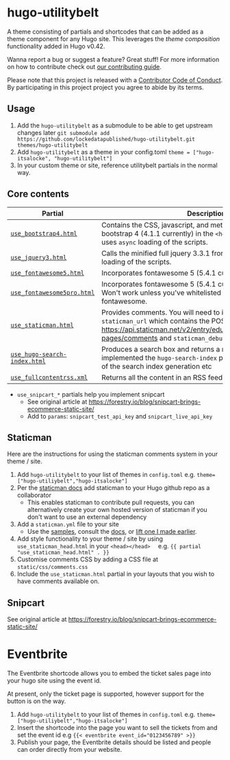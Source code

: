 # hugo-utilitybelt
A theme consisting of partials and shortcodes that can be added as a theme component for any Hugo site. This leverages the *theme composition* functionality added in Hugo v0.42.

Wanna report a bug or suggest a feature? Great stuff! For more information on how to contribute check out [our contributing guide](.github/CONTRIBUTING.md). 

Please note that this project is released with a [Contributor Code of Conduct](CODE_OF_CONDUCT.md). By participating in this project project you agree to abide by its terms.

## Usage
1. Add the `hugo-utilitybelt` as a submodule to be able to get upstream changes later `git submodule add https://github.com/lockedatapublished/hugo-utilitybelt.git themes/hugo-utilitybelt`
2. Add `hugo-utilitybelt` as a theme in your config.toml `theme = ["hugo-itsalocke", "hugo-utilitybelt"]`
3. In your custom theme or site, reference utilitybelt partials in the normal way.


## Core contents

| Partial | Description |
| --- | --- |
| [`use_bootstrap4.html`](layouts/partials/use_bootstrap4.html) | Contains the CSS, javascript, and meta tags ideal for including bootstrap 4 (4.1.1 currently) in the `<head/>` tag of your site. This uses `async` loading of the scripts. |
| [`use_jquery3.html`](layouts/partials/use_jquery3.html) | Calls the minified full jquery 3.3.1 from the CDN. This uses `async` loading of the scripts. |
| [`use_fontawesome5.html`](layouts/partials/use_fontawesome5.html) | Incorporates fontawesome 5 (5.4.1 currently) into your site. |
| [`use_fontawesome5pro.html`](layouts/partials/use_fontawesome5pro.html) | Incorporates fontawesome 5 (5.4.1 currently) Pro into your site. Won't work unless you've whitelisted your site with fontawesome.|
| [`use_staticman.html`](layouts/partials/use_staticman.html) | Provides comments. You will need to include in `params` `staticman_url` which contains the POST `url` e.g. https://api.staticman.net/v2/entry/eduardoboucas/staticman/gh-pages/comments and `staticman_debug` |
| [`use_hugo-search-index.html`](layouts/partials/use_hugo-search-index.html) | Produces a search box and returns a result if you've implemented the `hugo-search-index` project. This doesn't do any of the search index generation etc |
| [`use_fullcontentrss.xml`](layouts/partials/use_fullcontentrss.xml) | Returns all the content in an RSS feed |

- `use_snipcart_*` partials help you implement snipcart
    + See original article at <https://forestry.io/blog/snipcart-brings-ecommerce-static-site/>
    + Add to `params`: `snipcart_test_api_key` and `snipcart_live_api_key`


## Staticman
Here are the instructions for using the staticman comments system in your theme / site.

1. Add `hugo-utilitybelt` to your list of themes in `config.toml` e.g. `theme= ["hugo-utiliybelt","hugo-itsalocke"]`
2. Per the [staticman docs](https://staticman.net/docs/) add staticman to your Hugo github repo as a collaborator 
    + This enables staticman to contribute pull requests, you can alternatively create your own hosted version of staticman if you don't want to use an external dependency
3. Add a `staticman.yml` file to your site
    + Use the [samples](https://github.com/eduardoboucas/staticman/blob/master/staticman.sample.yml), consult the [docs](https://staticman.net/docs/configuration), or [lift one I made earlier](https://github.com/lockedatapublished/itsalockev2/blob/master/staticman.yml).
4. Add style functionality to your theme / site by using `use_staticman_head.html` in your `<head></head>  ` e.g. `{{ partial "use_staticman_head.html" . }}`
5. Customise comments CSS by adding a CSS file at `static/css/comments.css`
6. Include the `use_staticman.html` partial in your layouts that you wish to have comments available on.

## Snipcart
See original article at <https://forestry.io/blog/snipcart-brings-ecommerce-static-site/>

# Eventbrite
The Eventbrite shortcode allows you to embed the ticket sales page into your hugo site using the event id.

At present, only the ticket page is supported, however support for the button is on the way.

1. Add `hugo-utilitybelt` to your list of themes in `config.toml` e.g. `theme= ["hugo-utiliybelt","hugo-itsalocke"]`
2. Insert the shortcode into the page you want to sell the tickets from and set the event id e.g `{{< eventbrite event_id="0123456789" >}}`
3. Publish your page, the Eventbrite details should be listed and people can order directly from your website.
